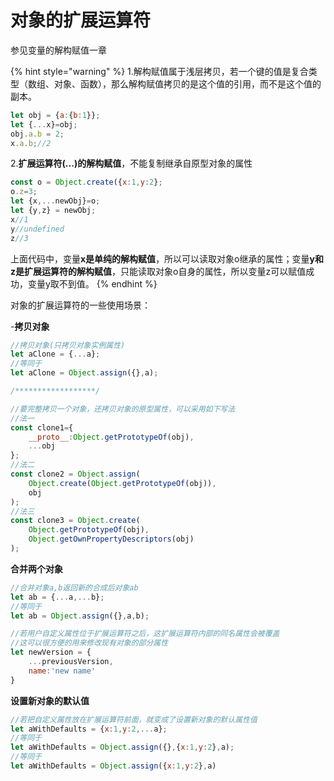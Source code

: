 # 对象的扩展运算符

参见变量的解构赋值一章

{% hint style="warning" %}
1.解构赋值属于浅层拷贝，若一个键的值是复合类型（数组、对象、函数），那么解构赋值拷贝的是这个值的引用，而不是这个值的副本。

```javascript
let obj = {a:{b:1}};
let {...x}=obj;
obj.a.b = 2;
x.a.b;//2
```

2.**扩展运算符\(...\)的解构赋值**，不能复制继承自原型对象的属性

```javascript
const o = Object.create({x:1,y:2};
o.z=3;
let {x,...newObj}=o;
let {y,z} = newObj;
x//1
y//undefined
z//3
```

上面代码中，变量**x是单纯的解构赋值**，所以可以读取对象o继承的属性；变量**y和z是扩展运算符的解构赋值**，只能读取对象o自身的属性，所以变量z可以赋值成功，变量y取不到值。
{% endhint %}

对象的扩展运算符的一些使用场景：

-**拷贝对象**

```javascript
//拷贝对象(只拷贝对象实例属性)
let aClone = {...a};
//等同于
let aClone = Object.assign({},a);

/******************/

//要完整拷贝一个对象，还拷贝对象的原型属性，可以采用如下写法
//法一
const clone1={
    __proto__:Object.getPrototypeOf(obj),
    ...obj
};
//法二
const clone2 = Object.assign(
    Object.create(Object.getPrototypeOf(obj)),
    obj
);
//法三
const clone3 = Object.create(
    Object.getPrototypeOf(obj),
    Object.getOwnPropertyDescriptors(obj)
);
```

**合并两个对象**

```javascript
//合并对象a,b返回新的合成后对象ab
let ab = {...a,...b};
//等同于
let ab = Object.assign({},a,b);

//若用户自定义属性位于扩展运算符之后，这扩展运算符内部的同名属性会被覆盖
//这可以很方便的用来修改现有对象的部分属性
let newVersion = {
    ...previousVersion,
    name:'new name'
}
```

**设置新对象的默认值**

```javascript
//若把自定义属性放在扩展运算符前面，就变成了设置新对象的默认属性值
let aWithDefaults = {x:1,y:2,...a};
//等同于
let aWithDefaults = Object.assign({},{x:1,y:2},a);
//等同于
let aWithDefaults = Object.assign({x:1,y:2},a)
```



